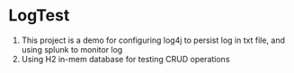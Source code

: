# LogTest
1. This project is a demo for configuring log4j to persist log in txt file, and using splunk to monitor log
2. Using H2 in-mem database for testing CRUD operations
